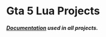 # Gta 5 Lua Projects

##### ***[Documentation](https://github.com/Hawk811/Atlas-LUA/blob/main/README.md) used in all projects.*** 
